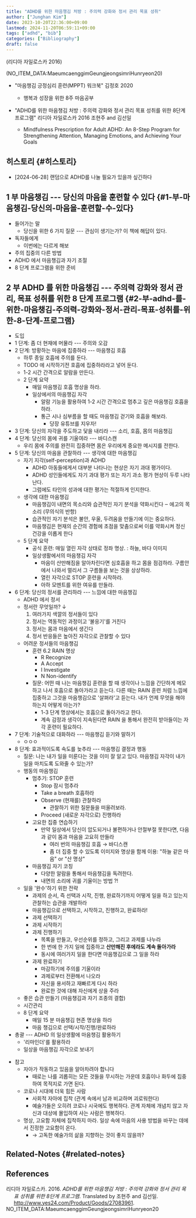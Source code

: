 ```yaml
---
title: "ADHD를 위한 마음챙김 처방 : 주의력 강화와 정서 관리 목표 성취"
author: ["Junghan Kim"]
date: 2023-10-20T22:36:00+09:00
lastmod: 2024-11-20T06:59:11+09:00
tags: ["adhd", "bib"]
categories: ["Bibliography"]
draft: false
---
```


(리디아 자일로스카 2016)

(NO_ITEM_DATA:MaeumcaenggimGeungjeongsimriHunryeon20)

-   "마음챙김 긍정심리 훈련(MPPT) 워크북" 김정호 2020
    -   행복과 성장을 위한 8주 마음공부

-   "ADHD를 위한 마음챙김 처방 : 주의력 강화와 정서 관리 목표 성취를 위한 8단계 프로그램" 리디아 자일로스카 2016 조현주 and 김선일
    -   Mindfulness Prescription for Adult ADHD: An 8-Step Program for Strengthening Attention, Managing Emotions, and Achieving Your Goals


## 히스토리 {#히스토리}

-   [2024-06-28] 랜덤으로 ADHD를 나눌 필요가 있을까 싶긴하다


## 1 부 마음챙김 --- 당신의 마음을 훈련할 수 있다 {#1-부-마음챙김-당신의-마음을-훈련할-수-있다}

-   들어가는 말
    -   당신을 위한 6 가지 질문 --- 관심이 생기는가? 이 책에 해답이 있다.
-   독자들에게
    -   이번에는 다르게 해보
-   주의 집중의 다른 방법
-   ADHD 에서 마음챙김과 자기 조절
-   8 단계 프로그램을 위한 준비


## 2 부 ADHD 를 위한 마음챙김 --- 주의력 강화와 정서 관리, 목표 성취를 위한 8 단계 프로그램 {#2-부-adhd-를-위한-마음챙김-주의력-강화와-정서-관리-목표-성취를-위한-8-단계-프로그램}

-   도입
-   1 단계: 좀 더 현재에 머물라 --- 주의와 오감
-   2 단계: 방황하는 마음에 집중하라 --- 마음챙김 호흡
    -   하루 종일 호흡에 주의를 둔다.
    -   TODO 에 시작하기전 호흡에 집중하라라고 넣어 둔다.
    -   1-2 시간 간격으로 알람을 만든다.
    -   2 단계 요약
        -   매일 마음챙김 호흡 명상을 하라.
        -   일상에서의 마음챙김 자각
            -   알람 기능을 활용하여 1-2 시간 간격으로 멈추고 깊은 마음챙김 호흡을 하라.
            -   통근 시나 심부름을 할 때도 마음챙김 걷기와 호흡을 해보라.
                -   당장 유튜브를 지우자!
-   3 단계: 당신의 자각을 주도하고 닻을 내리라 --- 소리, 호흡, 몸의 마음챙김
-   4 단계: 당신의 몸에 귀를 기울여라 --- 바디스캔
    -   우리 몸에 주의를 완전히 집중하면 몸은 우리에게 중요한 메시지를 전한다.
-   5 단계: 당신의 마음을 관찰하라 --- 생각에 대한 마음챙김
    -   자기 지각(self-perception)과 ADHD
        -   ADHD 아동들에게서 대부분 나타나는 현상은 자기 과대 평가이다.
        -   ADHD 성인들에게도 자기 과대 평가 또는 자기 과소 평가 현상이 두루 나타난다.
        -   그럼에도 타인의 성과에 대한 평가는 적절하게 인지한다.
    -   생각에 대한 마음챙김
        -   마음챙김이 내면의 목소리와 습관적인 자기 분석을 약화시킨다 ‒ 에고의 목소리 (무의식의 반항)
        -   습관적인 자기 분석은 불안, 우울, 두려움을 만들기에 이는 중요하다.
        -   마음챙김은 현재의 순간의 경험에 초점을 맞춤으로써 이를 약화시켜 정신 건강을 이롭게 한다
    -   5 단계 요약
        -   공식 훈련: 매일 열린 자각 상태로 정좌 명상. : 하늘, 바다 이미지
        -   일상생활에서의 마음챙김 자각
            -   마음이 산만해짐을 알아차린다면 심호흡을 하고 몸을 점검하라. 구름안에서 나와서 멀리서 그 구름들을 보는 것을 상상하라.
            -   열린 자각으로 STOP 훈련을 시작하라.
            -   아하 모멘트를 위한 여유를 만들라.
-   6 단계: 당신의 정서를 관리하라 --- 느낌에 대한 마음챙김
    -   ADHD 에서 정서
    -   정서란 무엇일까? ↓
        1.  여러가지 색깔의 정서들이 있다
        2.  정서는 역동적인 과정이고 '불응기'를 거친다
        3.  정서는 몸과 마음에서 생긴다
        4.  정서 반응들은 높아진 자각으로 관찰할 수 있다
    -   어려운 정서들의 마음챙김
        -   훈련 6.2 RAIN 명상
            -   R Recognize
            -   A Accept
            -   I Investigate
            -   N Non-identify
        -   질문: 어떤 때 나는 마음챙김 훈련을 할 때 생각이나 느낌을 간단하게 메모하고 나서 호흡으로 돌아가라고 듣는다. 다른 때는 RAIN 훈련 처럼 느낌에 집중하고 그것을 마음챙김으로 '살펴라'고 듣는다. 내가 언제 무엇을 해야 하는지 어떻게 아는가?
            -   1-3 단계 명상에서는 호흡으로 돌아가라고 한다.
            -   계속 감정과 생각이 지속된다면 RAIN 을 통해서 완전히 받아들이는 자각 훈련이 필요하다.
-   7 단계: 기술적으로 대화하라 --- 마음챙김 듣기와 말하기
    -   ㅇㅇㅇ
-   8 단계: 효과적이도록 속도를 늦추라 --- 마음챙김 결정과 행동
    -   질문: 나는 내가 일을 미룬다는 것을 이미 잘 알고 있다. 마음챙김 자각이 내가 일을 마치도록 도와줄 수 있는가?
    -   행동의 마음챙김
        -   멈추기: STOP 훈련
            -   Stop 잠시 멈추라
            -   Take a breath 호흡하라
            -   Observe (현재를) 관찰하라
                -   관찰하기 위한 질문들을 떠올려보라.
            -   Proceed (새로운 자각으로) 진행하라
        -   고요한 집중 연습하기
            -   만약 일상에서 당신이 압도되거나 불편하거나 안절부절 못한다면, 다음과 같이 몸과 마음을 고요히 만들라
                -   여러 번의 마음챙김 호흡 → 바디스캔
                -   좀 더 집중 할 수 있도록 이미지와 명상을 함께 이용: "하늘 같은 마음" or "산 명상"
        -   마음챙김 자기 코칭
            -   다양한 알람을 통해서 마음챙김을 독려한다.
            -   내면의 소리에 귀를 기울이는 방법 ?!
    -   일을 '완수'하기 위한 전략
        -   과제의 순서, 즉 선택과 시작, 진행, 완료하기까지 어떻게 일을 하고 있는지 관찰하는 습관을 개발하라
        -   마음챙김으로 선택하고, 시작하고, 진행하고, 완료하라!
        -   과제 선택하기
        -   과제 시작하기
        -   과제 진행하기
            -   목록을 만들고, 우선순위를 정하고, 그리고 과제를 나누라
            -   한 번에 한 가지 일에 집중하고 **산만해진 후에라도 계속 돌아가라**
            -   동시에 여러가지 일을 한다면 마음챙김으로 그 일을 하라
        -   과제 완료하기
            -   마감하기에 주의를 기울이라
            -   과제로부터 전환해서 나오라
            -   자신을 용서하고 재빠르게 다시 하라
            -   완료한 것에 대해 자신에게 상을 주라
    -   좋은 습관 만들기 (마음챙김과 자기 조종의 결합)
    -   시간관리
    -   8 단계 요약
        -   매일 15 분 마음챙김 현존 명상을 하라
        -   마음 챙김으로 선택/시작/진행/완료하라
-   총괄 --- ADHD 의 일상생활에 마음챙김 활용하기
    -   '리마인더'를 활용하라
    -   일상을 마음챙김 자각으로 보내기

<!--listend-->

-   참고
    -   자아가 작동하고 있음을 알아차려야 합니다
        -   때로는 나를 괴롭히는 모든 것들을 무시하는 가운데 호흡이나 화두에 집중하여 목적지로 가면 된다.
    -   코로나 시대에 더욱 힘든 사람
        -   사회적 자아에 집착 (관계 속에서 남과 비교하며 괴로워한다)
        -   예술가들은 오히려 코로나 시국에도 행복하다. 관계 자체에 개념치 않고 자신과 대상에 몰입하여 사는 사람은 행복하다.
    -   명상, 고요함 자체에 집착하지 마라. 일상 속에 마음의 사용 방법을 바꾸는 데에서 진정한 고요함이 온다.
        -   → 고독한 예술가의 삶을 지향하는 것이 좋지 않을까?


## Related-Notes {#related-notes}

## References

<style>.csl-entry{text-indent: -1.5em; margin-left: 1.5em;}</style><div class="csl-bib-body">
  <div class="csl-entry">리디아 자일로스카. 2016. <i>ADHD를 위한 마음챙김 처방 : 주의력 강화와 정서 관리 목표 성취를 위한 8단계 프로그램</i>. Translated by 조현주 and 김선일. <a href="http://www.yes24.com/Product/Goods/27083961">http://www.yes24.com/Product/Goods/27083961</a>.</div>
  <div class="csl-entry">NO_ITEM_DATA:MaeumcaenggimGeungjeongsimriHunryeon20</div>
</div>

